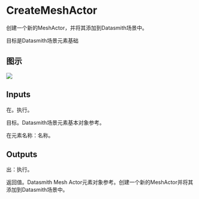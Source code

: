 # CreateMeshActor

创建一个新的MeshActor，并将其添加到Datasmith场景中。

目标是Datasmith场景元素基础

## 图示

![]($-20221218-18394425.png)

## Inputs

在。执行。

目标。Datasmith场景元素基本对象参考。

在元素名称：名称。  

## Outputs

出：执行。

返回值。Datasmith Mesh Actor元素对象参考。创建一个新的MeshActor并将其添加到Datasmith场景中。

